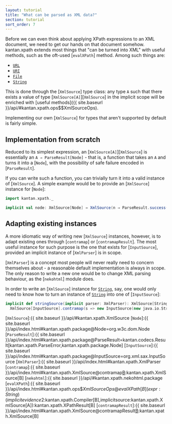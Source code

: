```yaml
---
layout: tutorial
title: "What can be parsed as XML data?"
section: tutorial
sort_order: 7
---
```

Before we can even think about applying XPath expressions to an XML document, we need to get our hands on that document
somehow. kantan.xpath extends most things that "can be turned into XML" with useful methods, such as the oft-used
[`evalXPath`] method. Among such things are:

* [`URL`]
* [`URI`]
* [`File`]
* [`String`]

This is done through the [`XmlSource`] type class: any type `A` such that there exists a value of type
[`XmlSource[A]`][`XmlSource`] in the implicit scope will be enriched with
[useful methods]({{ site.baseurl }}/api/#kantan.xpath.ops$$XmlSourceOps).

Implementing our own [`XmlSource`] for types that aren't supported by default is fairly simple.

## Implementation from scratch

Reduced to its simplest expression, an [`XmlSource[A]`][`XmlSource`] is essentially an `A ⇒ ParseResult[Node]` - that
is, a function that takes an `A` and turns it into a [`Node`], with the possibility of safe failure encoded in
[`ParseResult`].

If you can write such a function, you can trivially turn it into a valid instance of [`XmlSource`]. A simple example
would be to provide an [`XmlSource`] instance for [`Node`]:

```scala
import kantan.xpath._

implicit val node: XmlSource[Node] = XmlSource(n ⇒ ParseResult.success(n))
```

## Adapting existing instances

A more idiomatic way of writing new [`XmlSource`] instances, however, is to adapt existing ones through [`contramap`]
or [`contramapResult`].
The most useful instance for such purpose is the one that exists for [`InputSource`], provided an implicit instance of
[`XmlParser`] is in scope.

[`XmlParser`] is a concept most people will never really need to concern themselves about - a reasonable default
implementation is always in scope. The only reason to write a new one would be to change XML parsing behaviour, as
the [`nekohtml`] module does.

In order to write an [`XmlSource`] instance for [`String`], say, one would only need to know how to turn an instance
of [`String`] into one of [`InputSource`]:

```scala
implicit def stringSource(implicit parser: XmlParser): XmlSource[String] =
  XmlSource[InputSource].contramap(s => new InputSource(new java.io.StringReader(s)))
```


[`URL`]:https://docs.oracle.com/javase/7/docs/api/java/net/URL.html
[`URI`]:https://docs.oracle.com/javase/7/docs/api/java/net/URI.html
[`File`]:https://docs.oracle.com/javase/7/docs/api/java/io/File.html
[`String`]:https://docs.oracle.com/javase/7/docs/api/java/lang/String.html
[`XmlSource`]:{{ site.baseurl }}/api/#kantan.xpath.XmlSource
[`Node`]:{{ site.baseurl }}/api/index.html#kantan.xpath.package@Node=org.w3c.dom.Node
[`ParseResult`]:{{ site.baseurl }}/api/index.html#kantan.xpath.package@ParseResult=kantan.codecs.Result[kantan.xpath.ParseError,kantan.xpath.package.Node]
[`InputSource`]:{{ site.baseurl }}/api/index.html#kantan.xpath.package@InputSource=org.xml.sax.InputSource
[`XmlParser`]:{{ site.baseurl }}/api/index.html#kantan.xpath.XmlParser
[`contramap`]:{{ site.baseurl }}/api/index.html#kantan.xpath.XmlSource@contramap[B](f:B=>A):kantan.xpath.XmlSource[B]
[`nekohtml`]:{{ site.baseurl }}/api/#kantan.xpath.nekohtml.package
[`evalXPath`]:{{ site.baseurl }}/api/index.html#kantan.xpath.ops$$XmlSourceOps@evalXPath[B](expr:String)(implicitevidence$2:kantan.xpath.Compiler[B],implicitsource:kantan.xpath.XmlSource[A]):kantan.xpath.XPathResult[B]
[`contramapResult`]:{{ site.baseurl }}/api/index.html#kantan.xpath.XmlSource@contramapResult[B](f:B=>kantan.xpath.ParseResult[A]):kantan.xpath.XmlSource[B]
